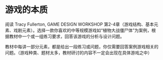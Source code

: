 # 游戏的本质

阅读 Tracy Fullerton, GAME DESIGN WORKSHOP 第2-4章（游戏结构、基本元素、戏剧元素）。选择一款你喜欢的中等规模游戏如“植物大战僵尸体”为案例，根据教材中一个或一组练习要求，回答该游戏的分析与设计问题。

教材中每讲一部分元素，都是给出一段练习或问题，你仅需要回答案例游戏相关的问题。（游戏种类、题材太多，教材研讨的内容不一定会出现在具体游戏之中）


